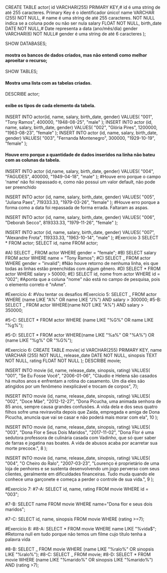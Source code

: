 CREATE TABLE actor(
id VARCHAR(255) PRIMARY KEY,# id é uma string de até 255 caracteres. Primary Key é o identificador único!
name VARCHAR (255) NOT NULL, # name é uma string de até 255 caracteres. NOT NULL indica se a coluna pode ou não ser nula
salary FLOAT NOT NULL,
birth_date DATE NOT NULL,# Date representa a data (ano/mês/dia)
gender VARCHAR(6) NOT NULL# gender é uma string de até 6 caracteres
);

SHOW DATABASES;

#### mostra os bancos de dados criados, mas não entendi como melhor aproeitar o recurso;

SHOW TABLES;

#### Mostra uma lista com as tabelas criadas.

DESCRIBE actor;

#### exibe os tipos de cada elemento da tabela.

INSERT INTO actor(id, name, salary, birth_date, gender)
VALUES(
"001",
"Tony Ramos",
400000,
"1948-08-25",
"male"
);
INSERT INTO actor (id, name, salary, birth_date, gender)
VALUES(
"002",
"Glória Pires",
1200000,
"1963-08-23",
"female"
);
INSERT INTO actor (id, name, salary, birth_date, gender)
VALUES(
"003",
"Fernanda Montenegro",
300000,
"1929-10-19",
"female"
);

#### Houve erro porque a quantidade de dados inseridos na linha não bateu com as colunas da tabela.

INSERT INTO actor (id,name, salary, birth_date, gender)
VALUES(
"004",
"FAGUDES",
400000,
"1949-04-18",
"male"
);
#Houve erro porque o campo 'name' não foi repassado e, como não possui um valor default, não pode ser preenchido

INSERT INTO actor (id, name, salary, birth_date, gender)
VALUES(
"005",
"Juliana Paes",
719333.33,
"1979-03-26",
"female"
);
#Houve erro porque a forma como a data foi repassada de forma errada. Faltaram as aspas.

INSERT INTO actor (id, name, salary, birth_date, gender)
VALUES(
"006",
"Deborah Secco",
819333.33,
"1979-11-26",
"female"
);

INSERT INTO actor (id, name, salary, birth_date, gender)
VALUES(
"007",
"Alexandre Frota",
119333.33,
"1963-10-14",
"male"
);
#Exercicio 3
SELECT \* FROM actor;
SELECT id, name FROM actor;

#A)
SELECT _ FROM actor WHERE gender = "female";
#B)
SELECT salary FROM actor WHERE name = "Tony Ramos";
#C)
SELECT _ FROM actor WHERE gender = "invalid";
#Não houve retorno de nenhuma linha, eis que todas as linhas estão preenchidas com algum gênero.
#D)
SELECT \* FROM actor WHERE salary > 50000;
#E)
SELECT id, nome from actor WHERE id = "002";
#Aponta que a coluna "nome" não está no campo de pesquisa, pois o elemento correto é "nAme".

#Exercício 4:
#Vou tentar os desafios
#Exercício 5:
SELECT _ FROM actor WHERE (name LIKE "A%" OR name LIKE "J%") AND salary > 300000;
#5-B:
SELECT _ FROM actor WHERE(name NOT LIKE "A%") AND salary > 350000;

#5-C:
SELECT \* FROM actor WHERE (name LIKE "%G%" OR name LIKE "%g%");

#5-D:
SELECT \* FROM actor WHERE(name LIKE "%a%" OR "%A%") OR (name LIKE "%g%" OR "%G%");

#Exercício 6:
CREATE TABLE movie(
id VARCHAR(255) PRIMARY KEY,
name VARCHAR (255) NOT NULL,
release_date DATE NOT NULL,
sinopsis TEXT NOT NULL,
rating FLOAT NOT NULL
);
DESCRIBE movie;

INSERT INTO movie (id, name, release_date, sinopsis, rating)
VALUES(
"001",
"Se Eu Fosse Você",
"2006-01-06",
"Cláudio e Helena são casados há muitos anos e enfrentam a rotina do casamento. Um dia eles são atingidos por um fenômeno inexplicável e trocam de corpos",
7);

INSERT INTO movie (id, name, release_date, sinopsis, rating)
VALUES(
"002",
"Doce Mãe",
"2012-12-27",
"Dona Picucha, uma animada senhora de 85 anos, sempre causa grandes confusões. A vida dela e dos seus quatro filhos sofre uma reviravolta depois que Zaida, empregada e amiga de Dona Picucha, anuncia que vai se casar e não poderá mais morar com ela",
10
);

INSERT INTO movie (id, name, release_date, sinopsis, rating)
VALUES(
"003",
"Dona Flor e Seus Dois Maridos",
"2017-11-02",
"Dona Flor é uma sedutora professora de culinária casada com Vadinho, que só quer saber de farras e jogatina nas boates. A vida de abusos acaba por acarretar sua morte precoce.",
8
);

INSERT INTO movie (id, name, release_date, sinopsis, rating)
VALUES(
"004",
"O Cheiro do Ralo",
"2007-03-23",
"Lourenço é proprietário de uma loja de penhores e se sustenta desenvolvendo um jogo perverso com seus clientes, geralmente em dificuldades financeiras. Tudo muda quando ele conhece uma garçonete e começa a perder o controle de sua vida.",
9
);

#Exercício 7:
#7-A:
SELECT id, name, rating FROM movie WHERE id = "003";

#7-B:
SELECT name FROM movie WHERE name="Dona flor e seus dois maridos";

#7-C:
SELECT id, name, sinopsis FROM movie WHERE (rating >=7);

#Exercício 8:
#8-A:
SELECT \* FROM movie WHERE name LIKE "%vida$";
#Retorna null em tudo porque não temos um filme cujo título tenha a palavra vida

#8-B:
SELECT _ FROM movie WHERE (name LIKE "%ralo%" OR sinopsis LIKE "%ralo%");
#8-C:
SELECT _ FROM movie;
#8-D:
SELECT \* FROM movie WHERE (name LIKE "%marido%" OR sinopsis LIKE "%marido%") AND (rating >7);
